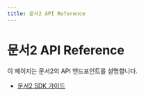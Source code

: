 ```yaml
---
title: 문서2 API Reference
---
```


# 문서2 API Reference

이 페이지는 문서2의 API 엔드포인트를 설명합니다.

- [문서2 SDK 가이드](./sdk.md) 
